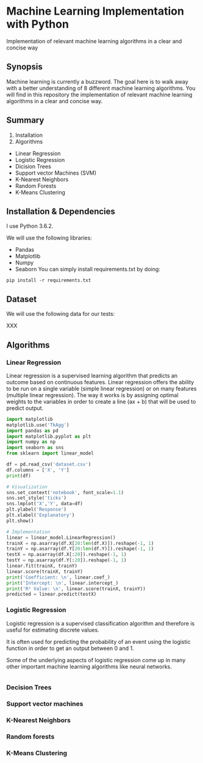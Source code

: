 # Machine Learning Implementation with Python 

Implementation of relevant machine learning algorithms in a clear and concise way

## Synopsis

Machine learning is currently a buzzword. The goal here is to walk away with a better understanding of 8 different machine learning algorithms.
You will find in this repository the implementation of relevant machine learning algorithms in a clear and concise way.

## Summary

1. Installation
2. Algorithms
  * Linear Regression
  * Logistic Regression
  * Dicision Trees
  * Support vector Machines (SVM)
  * K-Nearest Neighbors
  * Random Forests
  * K-Means Clustering

## Installation & Dependencies

I use Python 3.6.2.

We will use the following libraries:
  * Pandas
  * Matplotlib
  * Numpy
  * Seaborn
You can simply install requirements.txt by doing:
```
pip install -r requirements.txt
```

## Dataset

We will use the following data for our tests:

XXX

## Algorithms

### Linear Regression
Linear regression is a supervised learning algorithm that predicts an outcome based on continuous features.
Linear regression offers the ability to be run on a single variable (simple linear regression) or on many features (multiple linear regression).
The way it works is by assigning optimal weights to the variables in order to create a line (ax + b) that will be used to predict output.

```python
import matplotlib
matplotlib.use('TkAgg')
import pandas as pd
import matplotlib.pyplot as plt
import numpy as np
import seaborn as sns
from sklearn import linear_model

df = pd.read_csv('dataset.csv')
df.columns = ['X', 'Y']
print(df)

# Visualization
sns.set_context('notebook', font_scale=1.1)
sns.set_style('ticks')
sns.lmplot('X','Y', data=df)
plt.ylabel('Response')
plt.xlabel('Explanatory')
plt.show()

# Implementation
linear = linear_model.LinearRegression()
trainX = np.asarray(df.X[20:len(df.X)]).reshape(-1, 1)
trainY = np.asarray(df.Y[20:len(df.Y)]).reshape(-1, 1)
testX = np.asarray(df.X[:20]).reshape(-1, 1)
testY = np.asarray(df.Y[:20]).reshape(-1, 1)
linear.fit(trainX, trainY)
linear.score(trainX, trainY)
print('Coefficient: \n', linear.coef_)
print('Intercept: \n', linear.intercept_)
print('R² Value: \n', linear.score(trainX, trainY))
predicted = linear.predict(testX)
```

### Logistic Regression

Logistic regression is a supervised classification algorithm and therefore is useful for estimating discrete values.

It is often used for predicting the probability of an event using the logistic function in order to get an output between 0 and 1.

Some of the underlying aspects of logistic regression come up in many other important machine learning algorithms like neural networks.

```python

```
### Decision Trees
### Support vector machines
### K-Nearest Neighbors
### Random forests
### K-Means Clustering
